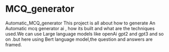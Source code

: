 # MCQ_generator
Automatic_MCQ_generator This project is all about how to generate An Automatic mcq generator ai , how its built and what are the techniques used.We can use Large language models like openAi gpt2 and gpt3 and so on .but here using Bert language model,the question and answers are framed.
